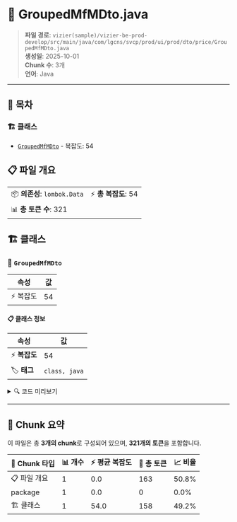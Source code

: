 # 📄 GroupedMfMDto.java

> **파일 경로**: `vizier(sample)/vizier-be-prod-develop/src/main/java/com/lgcns/svcp/prod/ui/prod/dto/price/GroupedMfMDto.java`  
> **생성일**: 2025-10-01  
> **Chunk 수**: 3개  
> **언어**: Java
---

## 📑 목차

### 🏗️ 클래스
- [`GroupedMfMDto`](#class-groupedmfmdto) - 복잡도: 54

## 📋 파일 개요

| | |
|--|--|
| 📦 **의존성**: `lombok.Data` | ⚡ **총 복잡도**: 54 |
| 📊 **총 토큰 수**: 321 |  |



## 🏗️ 클래스

### <a id="class-groupedmfmdto"></a>🎯 `GroupedMfMDto`

| 속성 | 값 |
|------|----|
| ⚡ 복잡도 | 54 |



#### 📋 클래스 정보

| 속성 | 값 |
|------|----|
| ⚡ **복잡도** | 54 || 📍 **라인 범위** | 6-6 |
| 🏷️ **태그** | `class, java` |

<details>
<summary>🔍 코드 미리보기</summary>

```java
public class GroupedMfMDto {

	public GroupedMfMDto(MfMDto mfMDto) {
		this.generalDetails = new GeneralDetailFields(mfMDto);
		this.additionalParams = new AdditionalParamFields(mfMDto);
	}
	private GeneralDetailFields generalDetails;

	@Data
	public static class GeneralDetailFields {
		private String type;
		private String basfCd;
		private String basfNm;
		private String ratDivsCd;
		private String basf;
		private String basfAplyCyvl;
		private String basfAplyCyclCd;
		private String daCalcDivsCd;
		private String ratAplyKdCd;
		private String ppayPopyDivsCd;
		private String valdStrtDtm;
		private String valdEndDtm;

		public GeneralDetailFields (MfMDto mfMDto) {
			this.type = mfMDto.getType();
			this.basfCd = mfMDto.getBasfCd();
			this.basfNm = mfMDto.getBasfNm();
			this.ratDivsCd ...
```

**Chunk 정보**
- 🆔 **ID**: `f54b76fe5e51`
- 📍 **라인**: 6-6
- 📊 **토큰**: 158
- 🏷️ **태그**: `class, java`

</details>

---





## 🧩 Chunk 요약

이 파일은 총 **3개의 chunk**로 구성되어 있으며, **321개의 토큰**을 포함합니다.

| 🧩 Chunk 타입 | 📊 개수 | ⚡ 평균 복잡도 | 📝 총 토큰 | 📈 비율 |
|---------------|--------|-------------|----------|--------|
| 📋 파일 개요 | 1 | 0.0 | 163 | 50.8% |
| package | 1 | 0.0 | 0 | 0.0% |
| 🏗️ 클래스 | 1 | 54.0 | 158 | 49.2% |


